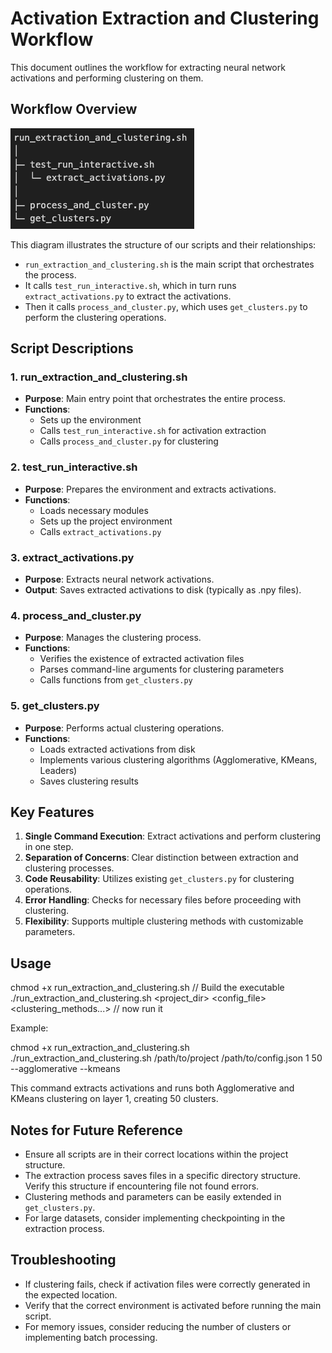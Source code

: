 # Activation Extraction and Clustering Workflow

This document outlines the workflow for extracting neural network activations and performing clustering on them.

## Workflow Overview

![Clustering Workflow](flow_clustering.png)

This diagram illustrates the structure of our scripts and their relationships:

- `run_extraction_and_clustering.sh` is the main script that orchestrates the process.
- It calls `test_run_interactive.sh`, which in turn runs `extract_activations.py` to extract the activations.
- Then it calls `process_and_cluster.py`, which uses `get_clusters.py` to perform the clustering operations.

## Script Descriptions

### 1. run_extraction_and_clustering.sh

- **Purpose**: Main entry point that orchestrates the entire process.
- **Functions**:
  - Sets up the environment
  - Calls `test_run_interactive.sh` for activation extraction
  - Calls `process_and_cluster.py` for clustering

### 2. test_run_interactive.sh

- **Purpose**: Prepares the environment and extracts activations.
- **Functions**:
  - Loads necessary modules
  - Sets up the project environment
  - Calls `extract_activations.py`

### 3. extract_activations.py

- **Purpose**: Extracts neural network activations.
- **Output**: Saves extracted activations to disk (typically as .npy files).

### 4. process_and_cluster.py

- **Purpose**: Manages the clustering process.
- **Functions**:
  - Verifies the existence of extracted activation files
  - Parses command-line arguments for clustering parameters
  - Calls functions from `get_clusters.py`

### 5. get_clusters.py

- **Purpose**: Performs actual clustering operations.
- **Functions**:
  - Loads extracted activations from disk
  - Implements various clustering algorithms (Agglomerative, KMeans, Leaders)
  - Saves clustering results

## Key Features

1. **Single Command Execution**: Extract activations and perform clustering in one step.
2. **Separation of Concerns**: Clear distinction between extraction and clustering processes.
3. **Code Reusability**: Utilizes existing `get_clusters.py` for clustering operations.
4. **Error Handling**: Checks for necessary files before proceeding with clustering.
5. **Flexibility**: Supports multiple clustering methods with customizable parameters.

## Usage

chmod +x run_extraction_and_clustering.sh // Build the executable 
./run_extraction_and_clustering.sh <project_dir> <config_file> <layer> <clusters> <clustering_methods...> // now run it 

Example:

chmod +x run_extraction_and_clustering.sh
./run_extraction_and_clustering.sh /path/to/project /path/to/config.json 1 50 --agglomerative --kmeans


This command extracts activations and runs both Agglomerative and KMeans clustering on layer 1, creating 50 clusters.

## Notes for Future Reference

- Ensure all scripts are in their correct locations within the project structure.
- The extraction process saves files in a specific directory structure. Verify this structure if encountering file not found errors.
- Clustering methods and parameters can be easily extended in `get_clusters.py`.
- For large datasets, consider implementing checkpointing in the extraction process.

## Troubleshooting

- If clustering fails, check if activation files were correctly generated in the expected location.
- Verify that the correct environment is activated before running the main script.
- For memory issues, consider reducing the number of clusters or implementing batch processing.

